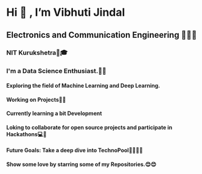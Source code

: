 #                                                         Hi 👋 , I’m Vibhuti Jindal

## Electronics and Communication Engineering  👩🏻‍🎓
### NIT Kurukshetra🏫🎓


### I'm a Data Science Enthusiast.👀👀

#### Exploring the field of Machine Learning and Deep Learning.

#### Working on Projects🔎🔎

#### Currently learning a bit  Development

#### Loking to collaborate for open source projects and participate in Hackathons💻💞️

#### Future Goals: Take a deep dive into TechnoPool✌🏻✌🏻

#### Show some love by starring some of my Repositories.😊😊




<!---
VibhutiJindal/VibhutiJindal is a ✨ special ✨ repository because its `README.md` (this file) appears on your GitHub profile.
You can click the Preview link to take a look at your changes.
--->
